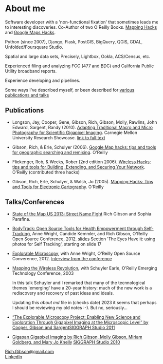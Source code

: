 # About me

Software developer with a 'non-functional fixation' that sometimes leads me to 
interesting discoveries. Co-Author of two O'Reilly Books. <u>Mapping Hacks</u>
and <u>Google Maps Hacks</u>.

Python (since 2007), Django, Flask, PostGIS, BigQuery, QGIS, GDAL, Unfolded/Foursquare Studio.<br>

Spatial and large data sets, Precisely, Lightbox, Ookla, ACS/Census, etc.<br>

Experienced filing and analyzing FCC (477 and BDC) and California Public Utility broadband reports.<br>

Experience developing and pipelines.<br>

Some ways I've described myself, or been described for [various publications and talks](about_me.md)

## Publications

- Longson, Jay, Cooper, Gene, Gibson, Rich, Gibson, Molly, Rawlins, John Edward, Sargent, Randy (2010). <u>Adapting Traditional Macro and Micro Photography for Scientific Gigapixel Imaging</u>. Carnegie Mellon University Research Showcase. [link to full text](https://kilthub.cmu.edu/articles/journal_contribution/Adapting_Traditional_Macro_and_Micro_Photography_for_Scientific_Gigapixel_Imaging/6709385)

- Gibson, Rich, & Erle, Schulyer (2006). <u>Google Map hacks: tips and tools for geographic searching and remixing</u>. O'Reilly

- Flickenger, Rob, & Weeks, Rober (2nd edition 2006). <u>Wireless Hacks: tips and tools for Building, Extending, and Securing Your Network</u>. O'Reilly (contributed three hacks)

- Gibson, Rich,  Erle, Schulyer, & Walsh, Jo (2005). <u>Mapping Hacks:  Tips and Tools for Electronic Cartography</u>. O'Reilly


## Talks/Conferences

- <u>State of the Map US 2013: Street Name Fight</u> Rich Gibson and Sophia Parafina. 

- <u>BodyTrack: Open Source Tools for Health Empowerment through Self-Tracking</u>, Anne Wright, Candide Kemmler, and Rich Gibson, O'Reilly Open Source Conference, 2012. [slides](https://www.slideshare.net/OReillyOSCON/bodytrack-open-source-tools-for-health-empowerment-through-selftracking) Section 'The Eyes Have it: using photos for Self Tracking', starting on slide 17

- <u>Explorable Microscopy</u>, with Anne Wright, O'Reilly Open Source Converence, 2012. [Interview from
  the conference](https://www.youtube.com/watch?v=KUmxNGfXP7U)

- <u>Mapping the Wireless Revolution</u>, with Schuyler Earle, O'Reilly Emerging Technology Conference, 2003  

  In this talk Schuyler and I remarked that many of the tecnnological themes 'emerging' have a 20-year history:
  much of the new work is a rediscovery and recovery of past ideas and ideals.

  Updating this <i>about md</i> file in (checks date) 2023 it seems that perhaps I should be reviewing my
  old notes :-). But no, seriously...

- <u>“The Explorable Microscopy Project: Enabling New Science and Exploration Through Gigapixel Imaging at the Microscopic Level” by Cooper, Gibson and Sargent</u>[SIGGRAPH Studio 2011](https://history.siggraph.org/experience/the-explorable-microscopy-project-enabling-new-science-and-exploration-through-gigapixel-imaging-at-the-microscopic-level-by-cooper-gibson-and-sargent/)

- <u>Gigapan Gigapixel Imaging by Rich Gibson, Molly Gibson, Miriam Goldberg, and Mary Jo Knelly</u> [SIGGRAPH Studio 2010](http://s2010.siggraph.org/for_attendees/studio.html) 


<p style="text-align": center;">
<a href="mailto:rich.gibson@gmail.com">Rich.Gibson@gmail.com</a><br>
<a href="https://www.linkedin.com/in/richgibson2/">LinkedIn</a>
</p>

